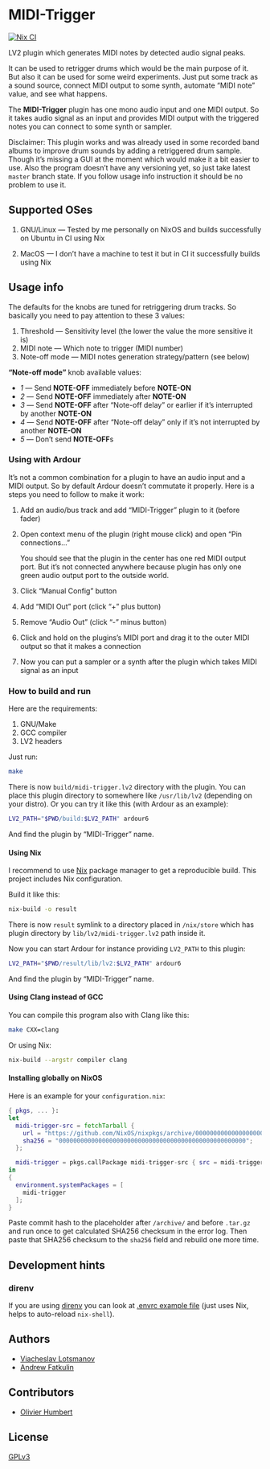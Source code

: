 # MIDI-Trigger

[![Nix CI](https://github.com/unclechu/MIDI-Trigger/actions/workflows/nix.yml/badge.svg)](https://github.com/unclechu/MIDI-Trigger/actions/workflows/nix.yml)

LV2 plugin which generates MIDI notes by detected audio signal peaks.

It can be used to retrigger drums which would be the main purpose of it.
But also it can be used for some weird experiments. Just put some track as a
sound source, connect MIDI output to some synth, automate “MIDI note” value,
and see what happens.

The **MIDI-Trigger** plugin has one mono audio input and one MIDI output.
So it takes audio signal as an input and provides MIDI output with the triggered
notes you can connect to some synth or sampler.

Disclaimer: This plugin works and was already used in some recorded band albums
to improve drum sounds by adding a retriggered drum sample. Though it’s missing
a GUI at the moment which would make it a bit easier to use. Also the program
doesn’t have any versioning yet, so just take latest `master` branch state. If
you follow usage info instruction it should be no problem to use it.

## Supported OSes

1. GNU/Linux — Tested by me personally on NixOS
   and builds successfully on Ubuntu in CI using Nix

2. MacOS — I don’t have a machine to test it but in CI it successfully builds
   using Nix

## Usage info

The defaults for the knobs are tuned for retriggering drum tracks.
So basically you need to pay attention to these 3 values:

1. Threshold — Sensitivity level (the lower the value the more sensitive it is)
2. MIDI note — Which note to trigger (MIDI number)
3. Note-off mode — MIDI notes generation strategy/pattern (see below)

**“Note-off mode”** knob available values:

- *1* — Send **NOTE-OFF** immediately before **NOTE-ON**
- *2* — Send **NOTE-OFF** immediately after **NOTE-ON**
- *3* — Send **NOTE-OFF** after “Note-off delay” or earlier
        if it’s interrupted by another **NOTE-ON**
- *4* — Send **NOTE-OFF** after “Note-off delay”
        only if it’s not interrupted by another **NOTE-ON**
- *5* — Don’t send **NOTE-OFF**s

### Using with Ardour

It’s not a common combination for a plugin to have an audio input and a MIDI
output. So by default Ardour doesn’t commutate it properly. Here is a steps you
need to follow to make it work:

1. Add an audio/bus track and add “MIDI-Trigger” plugin to it (before fader)

2. Open context menu of the plugin (right mouse click) and open
   “Pin connections...”

   You should see that the plugin in the center has one red MIDI output port.
   But it’s not connected anywhere because plugin has only one green audio
   output port to the outside world.

3. Click “Manual Config” button
4. Add “MIDI Out” port (click “+” plus button)
5. Remove “Audio Out” (click “-” minus button)

6. Click and hold on the plugins’s MIDI port and drag it to the outer MIDI
   output so that it makes a connection

7. Now you can put a sampler or a synth after the plugin which takes MIDI signal
   as an input

### How to build and run

Here are the requirements:

1. GNU/Make
2. GCC compiler
3. LV2 headers

Just run:

``` sh
make
```

There is now `build/midi-trigger.lv2` directory with the plugin. You can place
this plugin directory to somewhere like `/usr/lib/lv2` (depending on your
distro). Or you can try it like this (with Ardour as an example):

``` sh
LV2_PATH="$PWD/build:$LV2_PATH" ardour6
```

And find the plugin by “MIDI-Trigger” name.

#### Using Nix

I recommend to use [Nix] package manager to get a reproducible build.
This project includes Nix configuration.

Build it like this:

``` sh
nix-build -o result
```

There is now `result` symlink to a directory placed in `/nix/store` which
has plugin directory by `lib/lv2/midi-trigger.lv2` path inside it.

Now you can start Ardour for instance providing `LV2_PATH` to this plugin:

``` sh
LV2_PATH="$PWD/result/lib/lv2:$LV2_PATH" ardour6
```

And find the plugin by “MIDI-Trigger” name.

#### Using Clang instead of GCC

You can compile this program also with Clang like this:

``` sh
make CXX=clang
```

Or using Nix:

``` sh
nix-build --argstr compiler clang
```

#### Installing globally on NixOS

Here is an example for your `configuration.nix`:

``` nix
{ pkgs, ... }:
let
  midi-trigger-src = fetchTarball {
    url = "https://github.com/NixOS/nixpkgs/archive/0000000000000000000000000000000000000000.tar.gz";
    sha256 = "0000000000000000000000000000000000000000000000000000";
  };

  midi-trigger = pkgs.callPackage midi-trigger-src { src = midi-trigger-src; };
in
{
  environment.systemPackages = [
    midi-trigger
  ];
}
```

Paste commit hash to the placeholder after `/archive/` and before `.tar.gz` and
run once to get calculated SHA256 checksum in the error log. Then paste that
SHA256 checksum to the `sha256` field and rebuild one more time.

## Development hints

### direnv

If you are using [direnv][direnv] you can look at
[.envrc example file](.envrc.example) (just uses Nix,
helps to auto-reload `nix-shell`).

## Authors

* [Viacheslav Lotsmanov](https://github.com/unclechu)
* [Andrew Fatkulin](https://github.com/co-yo-ne-da)

## Contributors

* [Olivier Humbert](https://github.com/trebmuh)

## License

[GPLv3](./LICENSE)

[Nix]: https://github.com/NixOS/nix
[direnv]: https://direnv.net
